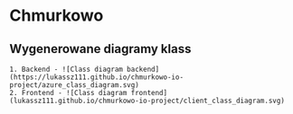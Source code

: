 # Chmurkowo

## Wygenerowane diagramy klass 
    1. Backend - ![Class diagram backend](https://lukassz111.github.io/chmurkowo-io-project/azure_class_diagram.svg)
    2. Frontend - ![Class diagram frontend](lukassz111.github.io/chmurkowo-io-project/client_class_diagram.svg)